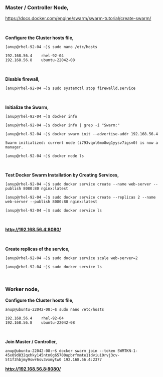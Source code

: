 
### Master / Controller  Node,

https://docs.docker.com/engine/swarm/swarm-tutorial/create-swarm/

<br>

**Configure the Cluster hosts file,**

`[anup@rhel-92-04 ~]$ sudo nano /etc/hosts `

    192.168.56.4    rhel-92-04
    192.168.56.8    ubuntu-22042-08

<br>

**Disable firewall,**

`[anup@rhel-92-04 ~]$ sudo systemctl stop firewalld.service`

<br>

**Initialize the Swarm,**

`[anup@rhel-92-04 ~]$ docker info`

`[anup@rhel-92-04 ~]$ docker info | grep -i "Swarm:"`

`[anup@rhel-92-04 ~]$ docker swarm init --advertise-addr 192.168.56.4`

    Swarm initialized: current node (i793vqol6mo8wg1yysv7igsv0) is now a manager.

`[anup@rhel-92-04 ~]$ docker node ls`

<br>

**Test Docker Swarm Installation by Creating Services,**

`[anup@rhel-92-04 ~]$ sudo docker service create --name web-server --publish 8080:80 nginx:latest`

`[anup@rhel-92-04 ~]$ sudo docker service create --replicas 2 --name web-server --publish 8080:80 nginx:latest`

`[anup@rhel-92-04 ~]$ sudo docker service ls`

<br>

**http://192.168.56.4:8080/**

<br>

**Create replicas of the service,**

`[anup@rhel-92-04 ~]$ sudo docker service scale web-server=2`

`[anup@rhel-92-04 ~]$ sudo docker service ls`

<br>

### Worker node,

**Configure the Cluster hosts file,**

`anup@ubuntu-22042-08:~$ sudo nano /etc/hosts`

    192.168.56.4    rhel-92-04
    192.168.56.8    ubuntu-22042-08

<br>

**Join Master / Controller,**

`anup@ubuntu-22042-08:~$ docker swarm join --token SWMTKN-1-45x09d832qxhky145ntn0g65700upbrfmmte11dviui0rvj3cv-5t1f3hbjmy9swr6sv3vxmytw0 192.168.56.4:2377`

**http://192.168.56.8:8080/**

<br>
